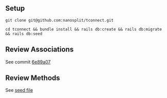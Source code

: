 ## Setup

```
git clone git@github.com:nanosplit/tconnect.git
```

```
cd tconnect && bundle install && rails db:create && rails db:migrate && rails db:seed
```

## Review Associations

See commit [6e89a07](https://github.com/nanosplit/tconnect/commit/6e89a07107fb9322b342cb58fe09743fe1d4e7c4)

## Review Methods

See [seed file](https://github.com/nanosplit/tconnect/commit/3c1c226ee6b9282fe4c93c7b86979c19f59478f4)
